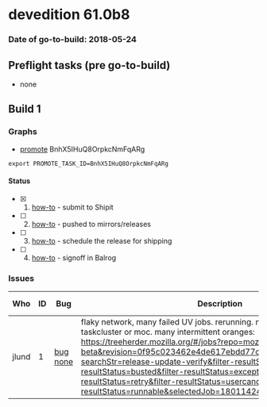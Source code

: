# devedition 61.0b8

### Date of go-to-build: 2018-05-24

## Preflight tasks (pre go-to-build)
- none

## Build 1  

### Graphs
* [promote](https://tools.taskcluster.net/push-inspector/#/BnhX5IHuQ8OrpkcNmFqARg) BnhX5IHuQ8OrpkcNmFqARg
```
export PROMOTE_TASK_ID=BnhX5IHuQ8OrpkcNmFqARg
```


#### Status
- [x] 1.  [how-to](https://wiki.mozilla.org/Release:Release_Automation_on_Mercurial:Starting_a_Release#Submit_to_Ship_It)  - submit to Shipit
- [ ] 2.  [how-to](https://github.com/mozilla-releng/releasewarrior-2.0/blob/master/docs/release-promotion/desktop/howto.md#push-artifacts-to-releases-directory)  - pushed to mirrors/releases
- [ ] 3.  [how-to](https://github.com/mozilla-releng/releasewarrior-2.0/blob/master/docs/release-promotion/desktop/howto.md#ship-the-release)  - schedule the release for shipping
- [ ] 4.  [how-to](https://github.com/mozilla-releng/releasewarrior-2.0/blob/master/docs/release-promotion/desktop/howto.md#obtain-sign-offs-for-changes)  - signoff in Balrog

### Issues
| Who                 | ID               | Bug                                                                 | Description                | Resolved                | Future Threat                |
| ------------------- | ---------------- | ------------------------------------------------------------------- | -------------------------- | ----------------------- | ---------------------------- |
| jlund  | 1 | [bug none](https://bugzil.la/none)        | flaky network, many failed UV jobs. rerunning. no known cause with taskcluster or moc. many intermittent oranges: https://treeherder.mozilla.org/#/jobs?repo=mozilla-beta&revision=0f95c023462e4de617ebdd77cbe90ec523efad10&filter-searchStr=release-update-verify&filter-resultStatus=testfailed&filter-resultStatus=busted&filter-resultStatus=exception&filter-resultStatus=retry&filter-resultStatus=usercancel&filter-resultStatus=runnable&selectedJob=180114241 | False | True |

